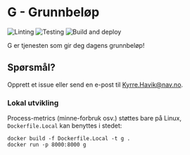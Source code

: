 # G - Grunnbeløp

![Linting](https://github.com/navikt/g/workflows/Linting/badge.svg)
![Testing](https://github.com/navikt/g/workflows/Testing/badge.svg)
![Build and deploy](https://github.com/navikt/g/workflows/Build%20and%20deploy/badge.svg)

G er tjenesten som gir deg dagens grunnbeløp!


## Spørsmål?

Opprett et issue eller send en e-post til Kyrre.Havik@nav.no.

### Lokal utvikling

Process-metrics (minne-forbruk osv.) støttes bare på Linux, `Dockerfile.Local` kan benyttes i stedet:

```shell
docker build -f Dockerfile.Local -t g .
docker run -p 8000:8000 g
```